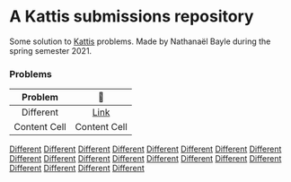 # A Kattis submissions repository

Some solution to [Kattis](https://open.kattis.com) problems.
Made by Nathanaël Bayle during the spring semester 2021.


### Problems
Problem  | 🔗
:---: | :---:
Different  | [Link](https://open.kattis.com/problems/different/ "Link")
Content Cell  | Content Cell




[Different](https://open.kattis.com/problems/different/ "Different")
[Different](https://open.kattis.com/problems/different/ "Different")
[Different](https://open.kattis.com/problems/different/ "Different")
[Different](https://open.kattis.com/problems/different/ "Different")
[Different](https://open.kattis.com/problems/different/ "Different")
[Different](https://open.kattis.com/problems/different/ "Different")
[Different](https://open.kattis.com/problems/different/ "Different")
[Different](https://open.kattis.com/problems/different/ "Different")
[Different](https://open.kattis.com/problems/different/ "Different")
[Different](https://open.kattis.com/problems/different/ "Different")
[Different](https://open.kattis.com/problems/different/ "Different")
[Different](https://open.kattis.com/problems/different/ "Different")
[Different](https://open.kattis.com/problems/different/ "Different")
[Different](https://open.kattis.com/problems/different/ "Different")
[Different](https://open.kattis.com/problems/different/ "Different")
[Different](https://open.kattis.com/problems/different/ "Different")
[Different](https://open.kattis.com/problems/different/ "Different")
[Different](https://open.kattis.com/problems/different/ "Different")
[Different](https://open.kattis.com/problems/different/ "Different")
[Different](https://open.kattis.com/problems/different/ "Different")




